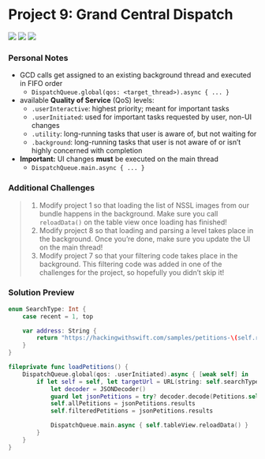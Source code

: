 # Project 9: Grand Central Dispatch

[![](https://img.shields.io/badge/Hacking%20with%20iOS-2019.10.26-36A9AE?logo=gumroad)](https://www.hackingwithswift.com/store/hacking-with-ios) [![](https://img.shields.io/badge/Xcode-11.2-3d8af0?logo=xcode)](#) [![](https://img.shields.io/badge/Swift-5.1-FA7343?logo=swift)](#)

### Personal Notes
- GCD calls get assigned to an existing background thread and executed in FIFO order
    - `DispatchQueue.global(qos: <target_thread>).async { ... }`
- available **Quality of Service** (QoS) levels:
    - `.userInteractive`: highest priority; meant for important tasks
    - `.userInitiated`: used for important tasks requested by user, non-UI changes
    - `.utility`: long-running tasks that user is aware of, but not waiting for
    - `.background`: long-running tasks that user is not aware of or isn’t highly concerned with completion
- **Important:** UI changes **must** be executed on the main thread
    - `DispatchQueue.main.async { ... }`

### Additional Challenges
> 1. Modify project 1 so that loading the list of NSSL images from our bundle happens in the background. Make sure you call `reloadData()` on the table view once loading has finished!
> 2. Modify project 8 so that loading and parsing a level takes place in the background. Once you’re done, make sure you update the UI on the main thread!
> 3. Modify project 7 so that your filtering code takes place in the background. This filtering code was added in one of the challenges for the project, so hopefully you didn’t skip it!

### Solution Preview
```swift
enum SearchType: Int {
    case recent = 1, top

    var address: String {
        return "https://hackingwithswift.com/samples/petitions-\(self.rawValue).json"
    }
}

fileprivate func loadPetitions() {
    DispatchQueue.global(qos: .userInitiated).async { [weak self] in
        if let self = self, let targetUrl = URL(string: self.searchType.address), let rawData = try? Data(contentsOf: targetUrl) {
            let decoder = JSONDecoder()
            guard let jsonPetitions = try? decoder.decode(Petitions.self, from: rawData) else { self.showConnectionError(); return }
            self.allPetitions = jsonPetitions.results
            self.filteredPetitions = jsonPetitions.results

            DispatchQueue.main.async { self.tableView.reloadData() }
        }
    }
}
```
